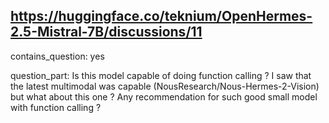 ## https://huggingface.co/teknium/OpenHermes-2.5-Mistral-7B/discussions/11

contains_question: yes

question_part: Is this model capable of doing function calling ? I saw that the latest multimodal was capable (NousResearch/Nous-Hermes-2-Vision) but what about this one ? Any recommendation for such good small model with function calling ?